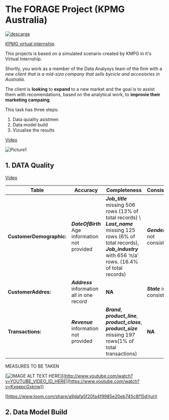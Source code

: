 # **The FORAGE Project (KPMG Australia)** 
[![descarga](https://github.com/mfernandezcean/Portfolio_Excel/assets/105746149/3d191430-d1cf-474e-84bc-2652b60c27e4)
](https://i.pinimg.com/originals/3c/2f/14/3c2f14aa90dcff8428907535df95dda8.jpg)

[KPMG virtual internship](https://www.theforage.com/modules/m7W4GMqeT3bh9Nb2c/S3uFvbDL49EA43ukg?ref=os5F6SHBM8o8xGJaD)

This projects is based on a simulated scenario created by KMPG in it's Virtual Internship.

Shortly, you work as a member of the Data Analysys team of the firm with a *new client that is a mid-siza company that sells bycicle and accesiories in Australia.*

The client is **looking** to **expand** to a new market and the goal is to assist them with recomendations, based on the analytical work, to **improvie their marketing campaing**. 


This task has three steps:
 1. Data quiality asistmen 
 2. Data model build 
 3. Vizualise the results



[Video](https://www.loom.com/looms/videos/KPMGForage-fc15f18018894c15bedfa4ab377e0f37)

![Picture1](https://github.com/mfernandezcean/Excel_project_The_Forage/assets/105746149/da18c294-bf05-458a-ba6d-1c7d712512ec)


## **1. DATA Quality**
[Video](https://www.loom.com/looms/videos/KPMGForage-fc15f18018894c15bedfa4ab377e0f37)

|  Table | Accuracy  |Completeness |Consistency |Currency|Relevancy|Validity
|--|--|--|--|--|--|--|
|**CustomerDemographic:**  | ***DateOfBirth*** Age information not provided| ***Job_title*** missing 506 rows (13% of total records) \ ***Last_name*** missing 125 rows (6% of total records), ***Job_industry*** with 656 ‘n/a’ rows. (16.4% of total records) |***Gender*** is not consistent|***DateOfBirth*** record with an 1843 year of birth|***Deceased_indicator*** Information about deceased clients |***Default*** containing non- recognizable values ***Tenure*** information not clear or relevant 
|**CustomerAddres:**|***Address*** information all in one record|**NA**|***State*** is not consistent |**NA**|**NA**|***Property_valuation*** no clear reference of meaning for the value
|**Transactions:**|***Revenue*** information not provided|***Brand***, ***product_line***, ***product_class***, ***product_size*** missing 197 rows(1% of total transactions)|**NA**|**NA**|**NA**|***Transaction_date*** is for all 2017. Not only 3 months ***Product_first_sold_date*** format is not in date format ***List_price*** format not in currency |

MEASURES TO BE TAKEN

[![IMAGE ALT TEXT HERE](![qwq](https://github.com/mfernandezcean/Excel_project_The_Forage/assets/105746149/82b2517e-4bb7-46f1-be27-1d18b72dc5b9))][(http://www.youtube.com/watch?v=YOUTUBE_VIDEO_ID_HERE](https://www.youtube.com/watch?v=KxqepcGxknw))

[https://www.loom.com/share/a9dafa5f20fa4f9985e20eb745c8f15d](url)

## **2. Data Model Build**
